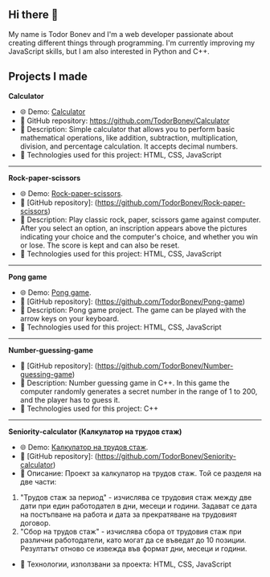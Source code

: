 ## Hi there 👋
My name is Todor Bonev and I'm a web developer passionate about creating different things through programming. I'm currently improving my JavaScript skills, but I am also interested in Python and C++.

**Projects I made**
------------------------------------------------------------------------------------------------------------------------------------------------------------------------------------------------------

**Calculator**
* 🌐 Demo: [Calculator](https://TodorBonev.github.io/Calculator)
* 📂 GitHub repository: https://github.com/TodorBonev/Calculator
* 📝 Description: Simple calculator that allows you to perform basic mathematical operations, like addition, subtraction, multiplication, division, and percentage calculation. It accepts decimal numbers.
* 🔧 Technologies used for this project: HTML, CSS, JavaScript
------------------------------------------------------------------------------------------------------------------------------------------------------------------------------------------------------

**Rock-paper-scissors**
* 🌐 Demo: [Rock-paper-scissors](https://todorbonev.github.io/Rock-paper-scissors).
* 📂 [GitHub repository]: (https://github.com/TodorBonev/Rock-paper-scissors)
* 📝 Description: Play classic rock, paper, scissors game against computer. After you select an option, an inscription appears above the pictures indicating your choice and the computer's choice, and whether you win or lose. The score is kept and can also be reset.
* 🔧 Technologies used for this project: HTML, CSS, JavaScript
------------------------------------------------------------------------------------------------------------------------------------------------------------------------------------------------------

**Pong game**
* 🌐 Demo: [Pong game](https://TodorBonev.github.io/Pong-game).
* 📂 [GitHub repository]: (https://github.com/TodorBonev/Pong-game)
* 📝 Description: Pong game project. The game can be played with the arrow keys on your keyboard.
* 🔧 Technologies used for this project: HTML, CSS, JavaScript
------------------------------------------------------------------------------------------------------------------------------------------------------------------------------------------------------

**Number-guessing-game**
* 📂 [GitHub repository]: (https://github.com/TodorBonev/Number-guessing-game)
* 📝 Description: Number guessing game in C++. In this game the computer randomly generates a secret number in the range of 1 to 200, and the player has to guess it.
* 🔧 Technologies used for this project: C++
------------------------------------------------------------------------------------------------------------------------------------------------------------------------------------------------------

**Seniority-calculator (Калкулатор на трудов стаж)**
* 🌐 Demo: [Калкулатор на трудов стаж](https://TodorBonev.github.io/Seniority-calculator).
* 📂 [GitHub repository]: (https://github.com/TodorBonev/Seniority-calculator)
* 📝 Описание: Проект за калкулатор на трудов стаж. Той се разделя на две части:
1. "Трудов стаж за период" - изчислява се трудовия стаж между две дати при един работодател в дни, месеци и години. Задават се дата на постъпване на работа и дата за прекратяване на трудовият договор.
2. "Сбор на трудов стаж" - изчислява сбора от трудовия стаж при различни работодатели, като могат да се въведат до 10 позиции. Резултатът отново се извежда във формат дни, месеци и години.
* 🔧 Технологии, използвани за проекта: HTML, CSS, JavaScript

<!--
**TodorBonev/TodorBonev** is a ✨ _special_ ✨ repository because its `README.md` (this file) appears on your GitHub profile.

Here are some ideas to get you started:

- 🔭 I’m currently working on ...
- 🌱 I’m currently learning ...
- 👯 I’m looking to collaborate on ...
- 🤔 I’m looking for help with ...
- 💬 Ask me about ...
- 📫 How to reach me: ...
- 😄 Pronouns: ...
- ⚡ Fun fact: ...
-->
